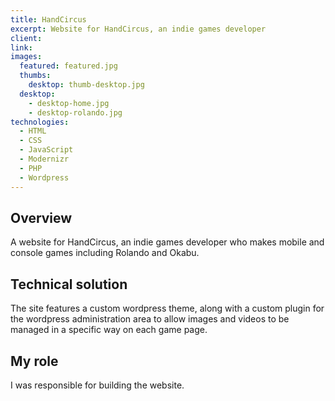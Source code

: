 ```yaml
---
title: HandCircus
excerpt: Website for HandCircus, an indie games developer
client:
link:
images:
  featured: featured.jpg
  thumbs:
    desktop: thumb-desktop.jpg
  desktop:
    - desktop-home.jpg
    - desktop-rolando.jpg
technologies:
  - HTML
  - CSS
  - JavaScript
  - Modernizr
  - PHP
  - Wordpress
---
```


## Overview

A website for HandCircus, an indie games developer who makes mobile and console games including Rolando and Okabu.

## Technical solution

The site features a custom wordpress theme, along with a custom plugin for the wordpress administration area to allow images and videos to be managed in a specific way on each game page.

## My role

I was responsible for building the website.
